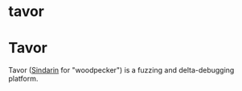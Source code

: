 tavor
=====



# Tavor

Tavor ([Sindarin](https://en.wikipedia.org/wiki/Sindarin) for "woodpecker") is a fuzzing and delta-debugging platform.

